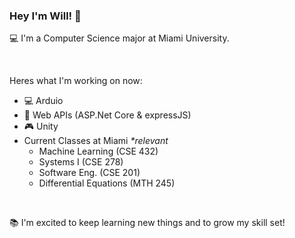 ### Hey I'm Will! 👋

💻 I'm a Computer Science major at Miami University.

<br>

Heres what I'm working on now:
- :computer: Arduio
- :electric_plug: Web APIs (ASP.Net Core & expressJS)
- 🎮 Unity
- Current Classes at Miami _*relevant_
  - Machine Learning (CSE 432)
  - Systems I (CSE 278)
  - Software Eng. (CSE 201)
  - Differential Equations (MTH 245)


<br>

:books: I'm excited to keep learning new things and to grow my skill set!
  
<!--
**williamShuppert/williamShuppert** is a ✨ _special_ ✨ repository because its `README.md` (this file) appears on your GitHub profile.

Here are some ideas to get you started:

- 🔭 I’m currently working on ...
- 🌱 I’m currently learning ...
- 👯 I’m looking to collaborate on ...
- 🤔 I’m looking for help with ...
- 💬 Ask me about ...
- 📫 How to reach me: ...
- 😄 Pronouns: ...
- ⚡ Fun fact: ...
-->
